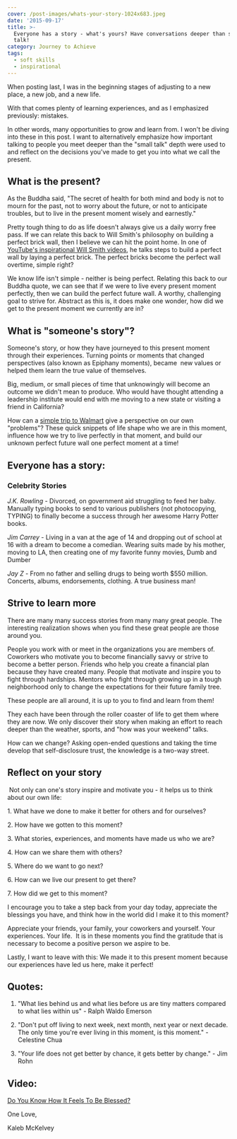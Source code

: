 ```yaml
---
cover: /post-images/whats-your-story-1024x683.jpeg
date: '2015-09-17'
title: >-
  Everyone has a story - what's yours? Have conversations deeper than small
  talk!
category: Journey to Achieve
tags:
  - soft skills
  - inspirational
---
```

When posting last, I was in the beginning stages of adjusting to a new place, a new job, and a new life.

With that comes plenty of learning experiences, and as I emphasized previously: mistakes.

In other words, many opportunities to grow and learn from. I won't be diving into these in this post. I want to alternatively emphasize how important talking to people you meet deeper than the "small talk" depth were used to and reflect on the decisions you've made to get you into what we call the present.

## What is the present?

As the Buddha said, "The secret of health for both mind and body is not to mourn for the past, not to worry about the future, or not to anticipate troubles, but to live in the present moment wisely and earnestly."

Pretty tough thing to do as life doesn't always give us a daily worry free pass. If we can relate this back to Will Smith's philosophy on building a perfect brick wall, then I believe we can hit the point home. In one of [YouTube's inspirational Will Smith videos](https://www.youtube.com/watch?v=eSwevO5VnoE), he talks steps to build a perfect wall by laying a perfect brick. The perfect bricks become the perfect wall overtime, simple right?

We know life isn't simple - neither is being perfect. Relating this back to our Buddha quote, we can see that if we were to live every present moment perfectly, then we can build the perfect future wall. A worthy, challenging goal to strive for. Abstract as this is, it does make one wonder, how did we get to the present moment we currently are in?

## What is "someone's story"?

Someone's story, or how they have journeyed to this present moment through their experiences. Turning points or moments that changed perspectives (also known as Epiphany moments), became  new values or helped them learn the true value of themselves.

Big, medium, or small pieces of time that unknowingly will become an outcome we didn't mean to produce. Who would have thought attending a leadership institute would end with me moving to a new state or visiting a friend in California?

How can a [simple trip to Walmart](https://kalebmckelvey.com/how-my-positive-thinking-journey-began) give a perspective on our own "problems"? These quick snippets of life shape who we are in this moment, influence how we try to live perfectly in that moment, and build our unknown perfect future wall one perfect moment at a time!

## Everyone has a story:

### Celebrity Stories

_J.K. Rowling_ \- Divorced, on government aid struggling to feed her baby. Manually typing books to send to various publishers (not photocopying, TYPING) to finally become a success through her awesome Harry Potter books.

_Jim Carrey_ \- Living in a van at the age of 14 and dropping out of school at 16 with a dream to become a comedian. Wearing suits made by his mother, moving to LA, then creating one of my favorite funny movies, Dumb and Dumber

_Jay Z_ \- From no father and selling drugs to being worth $550 million. Concerts, albums, endorsements, clothing. A true business man!

## Strive to learn more

There are many many success stories from many many great people. The interesting realization shows when you find these great people are those around you.

People you work with or meet in the organizations you are members of. Coworkers who motivate you to become financially savvy or strive to become a better person. Friends who help you create a financial plan because they have created many. People that motivate and inspire you to fight through hardships. Mentors who fight through growing up in a tough neighborhood only to change the expectations for their future family tree.

These people are all around, it is up to you to find and learn from them!

They each have been through the roller coaster of life to get them where they are now. We only discover their story when making an effort to reach deeper than the weather, sports, and "how was your weekend" talks.

How can we change? Asking open-ended questions and taking the time develop that self-disclosure trust, the knowledge is a two-way street.

## Reflect on your story

 Not only can one's story inspire and motivate you - it helps us to think about our own life:

1\. What have we done to make it better for others and for ourselves?

2\. How have we gotten to this moment?

3\. What stories, experiences, and moments have made us who we are?

4\. How can we share them with others?

5\. Where do we want to go next?

6\. How can we live our present to get there?

7\. How did we get to this moment?

I encourage you to take a step back from your day today, appreciate the blessings you have, and think how in the world did I make it to this moment?

Appreciate your friends, your family, your coworkers and yourself. Your experiences. Your life.  It is in these moments you find the gratitude that is necessary to become a positive person we aspire to be.

Lastly, I want to leave with this: We made it to this present moment because our experiences have led us here, make it perfect!

## **Quotes:**

1. "What lies behind us and what lies before us are tiny matters compared to what lies within us" - Ralph Waldo Emerson

2. "Don't put off living to next week, next month, next year or next decade. The only time you're ever living in this moment, is this moment." - Celestine Chua

3. "Your life does not get better by chance, it gets better by change." - Jim Rohn

## Video:

[Do You Know How It Feels To Be Blessed?](http://www.youtube.com/watch?v=UqpSrUW19i8)

One Love,

Kaleb McKelvey
